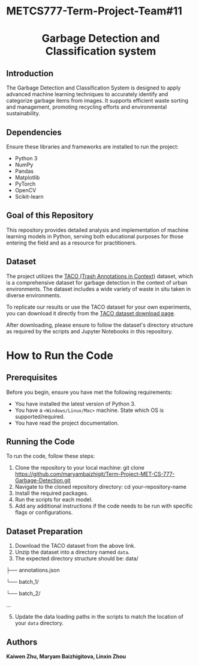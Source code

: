 # METCS777-Term-Project-Team#11
<h1 align="center" font-size:16px"><b>Garbage Detection and Classification system</b></h1>


## Introduction
The Garbage Detection and Classification System is designed to apply advanced machine learning techniques to accurately identify and categorize garbage items from images. It supports efficient waste sorting and management, promoting recycling efforts and environmental sustainability.

## Dependencies 
Ensure these libraries and frameworks are installed to run the project:
- Python 3
- NumPy
- Pandas
- Matplotlib
- PyTorch
- OpenCV
- Scikit-learn

## Goal of this Repository
This repository provides detailed analysis and implementation of machine learning models in Python, serving both educational purposes for those entering the field and as a resource for practitioners.

## Dataset
The project utilizes the [TACO (Trash Annotations in Context)](http://tacodataset.org/) dataset, which is a comprehensive dataset for garbage detection in the context of urban environments. The dataset includes a wide variety of waste in situ taken in diverse environments.

To replicate our results or use the TACO dataset for your own experiments, you can download it directly from the [TACO dataset download page](http://tacodataset.org/#download).

After downloading, please ensure to follow the dataset's directory structure as required by the scripts and Jupyter Notebooks in this repository.

# How to Run the Code

## Prerequisites

Before you begin, ensure you have met the following requirements:
* You have installed the latest version of Python 3.
* You have a `<Windows/Linux/Mac>` machine. State which OS is supported/required.
* You have read the project documentation.

## Running the Code

To run the code, follow these steps:

1. Clone the repository to your local machine: git clone https://github.com/maryambaizhigit/Term-Project-MET-CS-777-Garbage-Detection.git
2. Navigate to the cloned repository directory: cd your-repository-name
3. Install the required packages.
4. Run the scripts for each model.
5. Add any additional instructions if the code needs to be run with specific flags or configurations.

## Dataset Preparation
1. Download the TACO dataset from the above link.
2. Unzip the dataset into a directory named `data`.
3. The expected directory structure should be:
data/

├── annotations.json

└── batch_1/

└── batch_2/

...

5. Update the data loading paths in the scripts to match the location of your `data` directory.






## Authors
<b>Kaiwen Zhu, Maryam Baizhigitova, Linxin Zhou</b>
